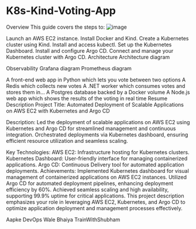 # K8s-Kind-Voting-App
Overview
This guide covers the steps to:
![image](https://github.com/user-attachments/assets/eb4a2741-6bcd-4002-b7e0-5ca70860ec09)

Launch an AWS EC2 instance.
Install Docker and Kind.
Create a Kubernetes cluster using Kind.
Install and access kubectl.
Set up the Kubernetes Dashboard.
Install and configure Argo CD.
Connect and manage your Kubernetes cluster with Argo CD.
Architecture
Architecture diagram

Observability
Grafana diagram Prometheus diagram

A front-end web app in Python which lets you vote between two options
A Redis which collects new votes
A .NET worker which consumes votes and stores them in…
A Postgres database backed by a Docker volume
A Node.js web app which shows the results of the voting in real time
Resume Description
Project Title:
Automated Deployment of Scalable Applications on AWS EC2 with Kubernetes and Argo CD

Description:
Led the deployment of scalable applications on AWS EC2 using Kubernetes and Argo CD for streamlined management and continuous integration. Orchestrated deployments via Kubernetes dashboard, ensuring efficient resource utilization and seamless scaling.

Key Technologies:
AWS EC2: Infrastructure hosting for Kubernetes clusters.
Kubernetes Dashboard: User-friendly interface for managing containerized applications.
Argo CD: Continuous Delivery tool for automated application deployments.
Achievements:
Implemented Kubernetes dashboard for visual management of containerized applications on AWS EC2 instances. Utilized Argo CD for automated deployment pipelines, enhancing deployment efficiency by 60%. Achieved seamless scaling and high availability, supporting 99.9% uptime for critical applications. This project description emphasizes your role in leveraging AWS EC2, Kubernetes, and Argo CD to optimize application deployment and management processes effectively.

Aapke DevOps Wale Bhaiya
TrainWithShubham
